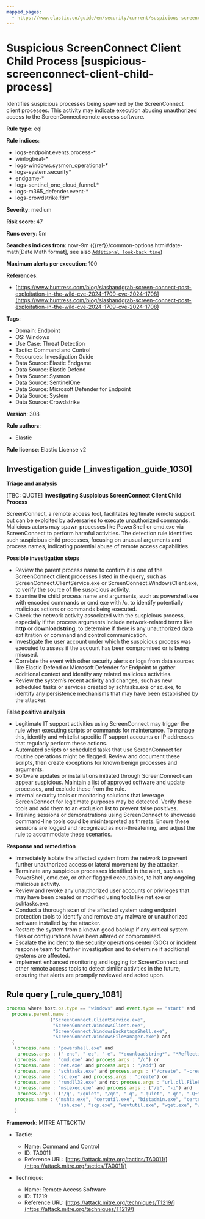 ```yaml
---
mapped_pages:
  - https://www.elastic.co/guide/en/security/current/suspicious-screenconnect-client-child-process.html
---
```


# Suspicious ScreenConnect Client Child Process [suspicious-screenconnect-client-child-process]

Identifies suspicious processes being spawned by the ScreenConnect client processes. This activity may indicate execution abusing unauthorized access to the ScreenConnect remote access software.

**Rule type**: eql

**Rule indices**:

* logs-endpoint.events.process-*
* winlogbeat-*
* logs-windows.sysmon_operational-*
* logs-system.security*
* endgame-*
* logs-sentinel_one_cloud_funnel.*
* logs-m365_defender.event-*
* logs-crowdstrike.fdr*

**Severity**: medium

**Risk score**: 47

**Runs every**: 5m

**Searches indices from**: now-9m ({{ref}}/common-options.html#date-math[Date Math format], see also [`Additional look-back time`](docs-content://solutions/security/detect-and-alert/create-detection-rule.md#rule-schedule))

**Maximum alerts per execution**: 100

**References**:

* [https://www.huntress.com/blog/slashandgrab-screen-connect-post-exploitation-in-the-wild-cve-2024-1709-cve-2024-1708](https://www.huntress.com/blog/slashandgrab-screen-connect-post-exploitation-in-the-wild-cve-2024-1709-cve-2024-1708)

**Tags**:

* Domain: Endpoint
* OS: Windows
* Use Case: Threat Detection
* Tactic: Command and Control
* Resources: Investigation Guide
* Data Source: Elastic Endgame
* Data Source: Elastic Defend
* Data Source: Sysmon
* Data Source: SentinelOne
* Data Source: Microsoft Defender for Endpoint
* Data Source: System
* Data Source: Crowdstrike

**Version**: 308

**Rule authors**:

* Elastic

**Rule license**: Elastic License v2

## Investigation guide [_investigation_guide_1030]

**Triage and analysis**

[TBC: QUOTE]
**Investigating Suspicious ScreenConnect Client Child Process**

ScreenConnect, a remote access tool, facilitates legitimate remote support but can be exploited by adversaries to execute unauthorized commands. Malicious actors may spawn processes like PowerShell or cmd.exe via ScreenConnect to perform harmful activities. The detection rule identifies such suspicious child processes, focusing on unusual arguments and process names, indicating potential abuse of remote access capabilities.

**Possible investigation steps**

* Review the parent process name to confirm it is one of the ScreenConnect client processes listed in the query, such as ScreenConnect.ClientService.exe or ScreenConnect.WindowsClient.exe, to verify the source of the suspicious activity.
* Examine the child process name and arguments, such as powershell.exe with encoded commands or cmd.exe with /c, to identify potentially malicious actions or commands being executed.
* Check the network activity associated with the suspicious process, especially if the process arguments include network-related terms like **http** or **downloadstring**, to determine if there is any unauthorized data exfiltration or command and control communication.
* Investigate the user account under which the suspicious process was executed to assess if the account has been compromised or is being misused.
* Correlate the event with other security alerts or logs from data sources like Elastic Defend or Microsoft Defender for Endpoint to gather additional context and identify any related malicious activities.
* Review the system’s recent activity and changes, such as new scheduled tasks or services created by schtasks.exe or sc.exe, to identify any persistence mechanisms that may have been established by the attacker.

**False positive analysis**

* Legitimate IT support activities using ScreenConnect may trigger the rule when executing scripts or commands for maintenance. To manage this, identify and whitelist specific IT support accounts or IP addresses that regularly perform these actions.
* Automated scripts or scheduled tasks that use ScreenConnect for routine operations might be flagged. Review and document these scripts, then create exceptions for known benign processes and arguments.
* Software updates or installations initiated through ScreenConnect can appear suspicious. Maintain a list of approved software and update processes, and exclude these from the rule.
* Internal security tools or monitoring solutions that leverage ScreenConnect for legitimate purposes may be detected. Verify these tools and add them to an exclusion list to prevent false positives.
* Training sessions or demonstrations using ScreenConnect to showcase command-line tools could be misinterpreted as threats. Ensure these sessions are logged and recognized as non-threatening, and adjust the rule to accommodate these scenarios.

**Response and remediation**

* Immediately isolate the affected system from the network to prevent further unauthorized access or lateral movement by the attacker.
* Terminate any suspicious processes identified in the alert, such as PowerShell, cmd.exe, or other flagged executables, to halt any ongoing malicious activity.
* Review and revoke any unauthorized user accounts or privileges that may have been created or modified using tools like net.exe or schtasks.exe.
* Conduct a thorough scan of the affected system using endpoint protection tools to identify and remove any malware or unauthorized software installed by the attacker.
* Restore the system from a known good backup if any critical system files or configurations have been altered or compromised.
* Escalate the incident to the security operations center (SOC) or incident response team for further investigation and to determine if additional systems are affected.
* Implement enhanced monitoring and logging for ScreenConnect and other remote access tools to detect similar activities in the future, ensuring that alerts are promptly reviewed and acted upon.


## Rule query [_rule_query_1081]

```js
process where host.os.type == "windows" and event.type == "start" and
  process.parent.name :
                ("ScreenConnect.ClientService.exe",
                 "ScreenConnect.WindowsClient.exe",
                 "ScreenConnect.WindowsBackstageShell.exe",
                 "ScreenConnect.WindowsFileManager.exe") and
  (
   (process.name : "powershell.exe" and
    process.args : ("-enc", "-ec", "-e", "*downloadstring*", "*Reflection.Assembly*", "*http*")) or
   (process.name : "cmd.exe" and process.args : "/c") or
   (process.name : "net.exe" and process.args : "/add") or
   (process.name : "schtasks.exe" and process.args : ("/create", "-create")) or
   (process.name : "sc.exe" and process.args : "create") or
   (process.name : "rundll32.exe" and not process.args : "url.dll,FileProtocolHandler") or
   (process.name : "msiexec.exe" and process.args : ("/i", "-i") and
    process.args : ("/q", "/quiet", "/qn", "-q", "-quiet", "-qn", "-Q+")) or
   process.name : ("mshta.exe", "certutil.exe", "bistadmin.exe", "certreq.exe", "wscript.exe", "cscript.exe", "curl.exe",
                   "ssh.exe", "scp.exe", "wevtutil.exe", "wget.exe", "wmic.exe")
   )
```

**Framework**: MITRE ATT&CKTM

* Tactic:

    * Name: Command and Control
    * ID: TA0011
    * Reference URL: [https://attack.mitre.org/tactics/TA0011/](https://attack.mitre.org/tactics/TA0011/)

* Technique:

    * Name: Remote Access Software
    * ID: T1219
    * Reference URL: [https://attack.mitre.org/techniques/T1219/](https://attack.mitre.org/techniques/T1219/)



